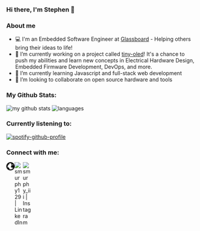 ### Hi there, I'm Stephen 👋

### About me
- :computer: I'm an Embedded Software Engineer at [Glassboard](https://github.com/glassboard-dev) - Helping others bring their ideas to life!
- 🔭 I’m currently working on a project called [tiny-oled](https://github.com/stephendpmurphy/tiny-oled.firmware)! It's a chance to push my abilities and learn new concepts in Electrical Hardware Design, Embedded Firmware Development, DevOps, and more.
- 🌱 I’m currently learning Javascript and full-stack web development
- 👯 I’m looking to collaborate on open source hardware and tools

### My Github Stats:
<img src="https://github-readme-stats.vercel.app/api?username=stephendpmurphy&show_icons=true&theme=nord" alt="my github stats" width="420"/>&nbsp;<img src="https://github-readme-stats.vercel.app/api/top-langs/?username=stephendpmurphy&layout=compact&theme=nord" alt="languages" height="165">

### Currently listening to:
[![spotify-github-profile](https://spotify-github-profile.vercel.app/api/view?uid=murph129&cover_image=true)](https://github.com/kittinan/spotify-github-profile)

### Connect with me:
[<img align="left" alt="https://stephendpmurphy.github.io" width="22px" src="https://raw.githubusercontent.com/iconic/open-iconic/master/svg/globe.svg"/>](https://stephendpmurphy.github.io)
[<img align="left" alt="smurphy129 | LinkedIn" width="22px" src="https://cdn.jsdelivr.net/npm/simple-icons@v3/icons/linkedin.svg" />](https://www.linkedin.com/in/smurphy129/)
[<img align="left" alt="smurphy_iii | Instagram" width="22px" src="https://cdn.jsdelivr.net/npm/simple-icons@v3/icons/instagram.svg" />](https://www.instagram.com/smurphy_iii/)
